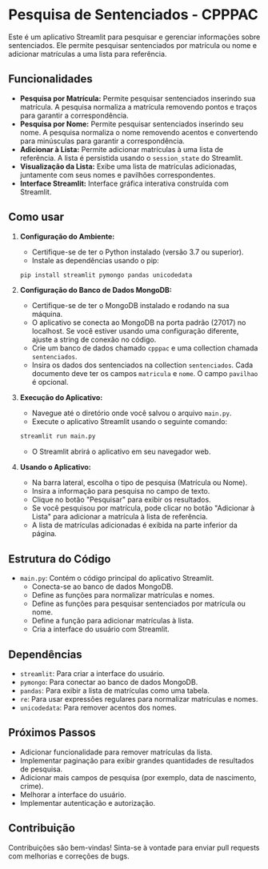 # Pesquisa de Sentenciados - CPPPAC

Este é um aplicativo Streamlit para pesquisar e gerenciar informações sobre sentenciados. Ele permite pesquisar sentenciados por matrícula ou nome e adicionar matrículas a uma lista para referência.

## Funcionalidades

*   **Pesquisa por Matrícula:** Permite pesquisar sentenciados inserindo sua matrícula. A pesquisa normaliza a matrícula removendo pontos e traços para garantir a correspondência.
*   **Pesquisa por Nome:** Permite pesquisar sentenciados inserindo seu nome. A pesquisa normaliza o nome removendo acentos e convertendo para minúsculas para garantir a correspondência.
*   **Adicionar à Lista:** Permite adicionar matrículas à uma lista de referência. A lista é persistida usando o `session_state` do Streamlit.
*   **Visualização da Lista:** Exibe uma lista de matrículas adicionadas, juntamente com seus nomes e pavilhões correspondentes.
*   **Interface Streamlit:** Interface gráfica interativa construída com Streamlit.

## Como usar

1.  **Configuração do Ambiente:**
    *   Certifique-se de ter o Python instalado (versão 3.7 ou superior).
    *   Instale as dependências usando o pip:

    ```bash
    pip install streamlit pymongo pandas unicodedata
    ```

2.  **Configuração do Banco de Dados MongoDB:**
    *   Certifique-se de ter o MongoDB instalado e rodando na sua máquina.
    *   O aplicativo se conecta ao MongoDB na porta padrão (27017) no localhost. Se você estiver usando uma configuração diferente, ajuste a string de conexão no código.
    *   Crie um banco de dados chamado `cpppac` e uma collection chamada `sentenciados`.
    *   Insira os dados dos sentenciados na collection `sentenciados`. Cada documento deve ter os campos `matricula` e `nome`. O campo `pavilhao` é opcional.

3.  **Execução do Aplicativo:**
    *   Navegue até o diretório onde você salvou o arquivo `main.py`.
    *   Execute o aplicativo Streamlit usando o seguinte comando:

    ```bash
    streamlit run main.py
    ```

    *   O Streamlit abrirá o aplicativo em seu navegador web.

4.  **Usando o Aplicativo:**
    *   Na barra lateral, escolha o tipo de pesquisa (Matrícula ou Nome).
    *   Insira a informação para pesquisa no campo de texto.
    *   Clique no botão "Pesquisar" para exibir os resultados.
    *   Se você pesquisou por matrícula, pode clicar no botão "Adicionar à Lista" para adicionar a matrícula à lista de referência.
    *   A lista de matrículas adicionadas é exibida na parte inferior da página.

## Estrutura do Código

*   `main.py`: Contém o código principal do aplicativo Streamlit.
    *   Conecta-se ao banco de dados MongoDB.
    *   Define as funções para normalizar matrículas e nomes.
    *   Define as funções para pesquisar sentenciados por matrícula ou nome.
    *   Define a função para adicionar matrículas à lista.
    *   Cria a interface do usuário com Streamlit.

## Dependências

*   `streamlit`: Para criar a interface do usuário.
*   `pymongo`: Para conectar ao banco de dados MongoDB.
*   `pandas`: Para exibir a lista de matrículas como uma tabela.
*   `re`: Para usar expressões regulares para normalizar matrículas e nomes.
*   `unicodedata`: Para remover acentos dos nomes.

## Próximos Passos

*   Adicionar funcionalidade para remover matrículas da lista.
*   Implementar paginação para exibir grandes quantidades de resultados de pesquisa.
*   Adicionar mais campos de pesquisa (por exemplo, data de nascimento, crime).
*   Melhorar a interface do usuário.
*   Implementar autenticação e autorização.

## Contribuição

Contribuições são bem-vindas! Sinta-se à vontade para enviar pull requests com melhorias e correções de bugs.
